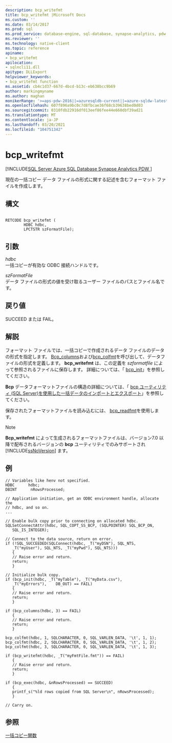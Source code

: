 ```yaml
---
description: bcp_writefmt
title: bcp_writefmt |Microsoft Docs
ms.custom: ''
ms.date: 03/14/2017
ms.prod: sql
ms.prod_service: database-engine, sql-database, synapse-analytics, pdw
ms.reviewer: ''
ms.technology: native-client
ms.topic: reference
apiname:
- bcp_writefmt
apilocation:
- sqlncli11.dll
apitype: DLLExport
helpviewer_keywords:
- bcp_writefmt function
ms.assetid: cb4c1d37-667d-4bcd-b13c-eb638bcc9b69
author: markingmyname
ms.author: maghan
monikerRange: '>=aps-pdw-2016||=azuresqldb-current||=azure-sqldw-latest||>=sql-server-2016||>=sql-server-linux-2017||=azuresqldb-mi-current'
ms.openlocfilehash: 607f896a9bc0c7d8fbcae36f68cb39638bed0d03
ms.sourcegitcommit: 0310fdb22916df013eef86fee44e660dbf39ad21
ms.translationtype: MT
ms.contentlocale: ja-JP
ms.lasthandoff: 03/20/2021
ms.locfileid: "104751342"
---
```

# <a name="bcp_writefmt"></a>bcp_writefmt
[!INCLUDE[SQL Server Azure SQL Database Synapse Analytics PDW ](../../includes/applies-to-version/sql-asdb-asdbmi-asa-pdw.md)]

  現在の一括コピー データ ファイルの形式に関する記述を含むフォーマット ファイルを作成します。  
  
## <a name="syntax"></a>構文  
  
```  
  
RETCODE bcp_writefmt (  
        HDBC hdbc,  
        LPCTSTR szFormatFile);  
```  
  
## <a name="arguments"></a>引数  
 *hdbc*  
 一括コピーが有効な ODBC 接続ハンドルです。  
  
 *szFormatFile*  
 データ ファイルの形式の値を受け取るユーザー ファイルのパスとファイル名です。  
  
## <a name="returns"></a>戻り値  
 SUCCEED または FAIL。  
  
## <a name="remarks"></a>解説  
 フォーマット ファイルでは、一括コピーで作成されるデータ ファイルのデータの形式を指定します。 [Bcp_columns](../../relational-databases/native-client-odbc-extensions-bulk-copy-functions/bcp-columns.md)および[bcp_colfmt](../../relational-databases/native-client-odbc-extensions-bulk-copy-functions/bcp-colfmt.md)を呼び出して、データファイルの形式を定義します。 **bcp_writefmt** は、この定義を *szformatfile* によって参照されるファイルに保存します。 詳細については、「 [bcp_init](../../relational-databases/native-client-odbc-extensions-bulk-copy-functions/bcp-init.md)」を参照してください。  
  
 **Bcp** データフォーマットファイルの構造の詳細については、「 [bcp ユーティリティ &#40;SQL Server&#41;を使用した一括データのインポートとエクスポート](../../relational-databases/import-export/import-and-export-bulk-data-by-using-the-bcp-utility-sql-server.md)」を参照してください。  
  
 保存されたフォーマットファイルを読み込むには、 [bcp_readfmt](../../relational-databases/native-client-odbc-extensions-bulk-copy-functions/bcp-readfmt.md)を使用します。  
  
> [!NOTE]  
>  **Bcp_writefmt** によって生成されるフォーマットファイルは、バージョン7.0 以降で配布されるバージョンの **bcp** ユーティリティでのみサポートされ [!INCLUDE[ssNoVersion](../../includes/ssnoversion-md.md)] ます。  
  
## <a name="example"></a>例  
  
```  
// Variables like henv not specified.  
HDBC      hdbc;  
DBINT      nRowsProcessed;  
  
// Application initiation, get an ODBC environment handle, allocate the  
// hdbc, and so on.  
...   
  
// Enable bulk copy prior to connecting on allocated hdbc.  
SQLSetConnectAttr(hdbc, SQL_COPT_SS_BCP, (SQLPOINTER) SQL_BCP_ON,  
   SQL_IS_INTEGER);  
  
// Connect to the data source, return on error.  
if (!SQL_SUCCEEDED(SQLConnect(hdbc, _T("myDSN"), SQL_NTS,  
   _T("myUser"), SQL_NTS, _T("myPwd"), SQL_NTS)))  
   {  
   // Raise error and return.  
   return;  
   }  
  
// Initialize bulk copy.   
if (bcp_init(hdbc, _T("myTable"), _T("myData.csv"),  
   _T("myErrors"),    DB_OUT) == FAIL)  
   {  
   // Raise error and return.  
   return;  
   }  
  
if (bcp_columns(hdbc, 3) == FAIL)  
   {  
   // Raise error and return.  
   return;  
   }  
  
bcp_colfmt(hdbc, 1, SQLCHARACTER, 0, SQL_VARLEN_DATA, '\t', 1, 1);  
bcp_colfmt(hdbc, 2, SQLCHARACTER, 0, SQL_VARLEN_DATA, '\t', 1, 2);  
bcp_colfmt(hdbc, 3, SQLCHARACTER, 0, SQL_VARLEN_DATA, '\t', 1, 3);  
  
if (bcp_writefmt(hdbc, _T("myFmtFile.fmt")) == FAIL)  
   {  
   // Raise error and return.  
   return;  
   }  
  
if (bcp_exec(hdbc, &nRowsProcessed) == SUCCEED)  
   {  
   printf_s("%ld rows copied from SQL Server\n", nRowsProcessed);  
   }  
  
// Carry on.  
```  
  
## <a name="see-also"></a>参照  
 [一括コピー関数](../../relational-databases/native-client-odbc-extensions-bulk-copy-functions/sql-server-driver-extensions-bulk-copy-functions.md)  
  
  
